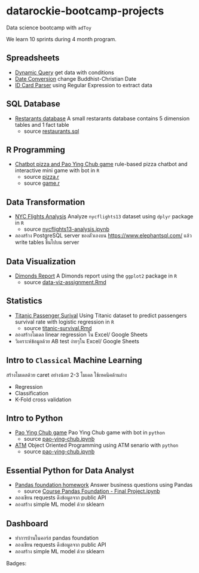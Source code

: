 # datarockie-bootcamp-projects

Data science bootcamp with `adToy`

We learn 10 sprints during 4 month program.

## Spreadsheets

- [Dynamic Query](https://docs.google.com/spreadsheets/d/1V8t3j6Nt2un45pFngGTcg_5G0NgducTSqyT-y1gDhEo/edit#gid=1981431105) get data with conditions
- [Date Conversion](https://docs.google.com/spreadsheets/d/1V8t3j6Nt2un45pFngGTcg_5G0NgducTSqyT-y1gDhEo/edit#gid=1656509133) change Buddhist-Christian Date
- [ID Card Parser](https://docs.google.com/spreadsheets/d/1V8t3j6Nt2un45pFngGTcg_5G0NgducTSqyT-y1gDhEo/edit#gid=2014543270) using Regular Expression to extract data

## SQL Database

- [Restarants database](https://replit.com/@KaewT/SQLhomeworkbatch6#main.sql) A small restarants database contains 5 dimension tables and 1 fact table
  - source [restaurants.sql](sql/restaurants.sql)

## R Programming

- [Chatbot pizza and Pao Ying Chub game](https://replit.com/@KaewT/Batch06ChatbotPizzaAndPaoYingChub#main.r) rule-based pizza chatbot and interactive mini game with bot in `R`
  - source [pizza.r](r/pizza.r)
  - source [game.r](r/game.r)

## Data Transformation

- [NYC Flights Analysis](https://datalore.jetbrains.com/view/notebook/L3LRtfSLFgXlupOhmupciF) Analyze `nycflights13` dataset using `dplyr` package in `R`
  - source [nycflights13-analysis.ipynb](data-transformation/nycflights13-analysis.ipynb)
- ลองสร้าง PostgreSQL server ของตัวเองบน <https://www.elephantsql.com/> แล้ว write tables ขึ้นไปบน server

## Data Visualization

- [Dimonds Report](data-visualization/data-viz-assignment.pdf) A Dimonds report using the `ggplot2` package in `R`
  - source [data-viz-assignment.Rmd](data-visualization/data-viz-assignment.Rmd)

## Statistics

- [Titanic Passenger Surival](essential-statistics/titanic-survival.pdf) Using Titanic dataset to predict passengers survival rate with logistic regression in `R`
  - source [titanic-survival.Rmd](essential-statistics/titanic-survival.Rmd)
- ลองสร้างโมเดล linear regression ใน Excel/ Google Sheets
- วิเคราะห์ข้อมูลด้วย AB test ง่ายๆใน Excel/ Google Sheets

## Intro to `Classical` Machine Learning

สร้างโมเดลด้วย caret อย่างน้อย 2-3 โมเดล ใช้เทคนิคด้านล่าง

- Regression
- Classification
- K-Fold cross validation

## Intro to Python

- [Pao Ying Chub game](https://datalore.jetbrains.com/view/notebook/eWffNaN9SB88BfN8AqgXDj) Pao Ying Chub game with bot in `python`
  - source [pao-ying-chub.ipynb](python/pao-ying-chub.ipynb)
- [ATM](https://datalore.jetbrains.com/view/notebook/oZNNGtHNsp4vcBQ0b7ITID) Object Oriented Programming using ATM senario with `python`
  - source [pao-ying-chub.ipynb](python/atm.ipynb)

## Essential Python for Data Analyst

- [Pandas foundation homework](https://datalore.jetbrains.com/view/notebook/BKjX2MzuVpqP0uOPup47cc) Answer business questions using Pandas
  - source [Course Pandas Foundation - Final Project.ipynb](python/Course%20Pandas%20Foundation%20-%20Final%20Project.ipynb)
- ลองเขียน requests ดึงข้อมูลจาก public API
- ลองสร้าง simple ML model ด้วย sklearn

## Dashboard

- ทำการบ้านในคอร์ส pandas foundation
- ลองเขียน requests ดึงข้อมูลจาก public API
- ลองสร้าง simple ML model ด้วย sklearn

Badges:

